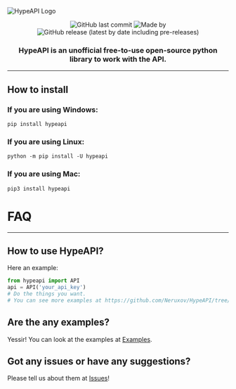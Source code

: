<img style="align-items: center" src="https://media.discordapp.net/attachments/852666380541231114/970031574248734730/ashjkl_djklh_asdjiop.png?width=787&height=466" alt="HypeAPI Logo">

<p align="center">
    <img alt="GitHub last commit" src="https://img.shields.io/github/last-commit/Neruxov/HypeAPI">
    <img alt="Made by" src="https://img.shields.io/badge/made%20with%20%E2%9D%A4%20by%20-Neruxov%20%26%20TheQuiu-red">
    <img alt="GitHub release (latest by date including pre-releases)" src="https://img.shields.io/github/v/release/Neruxov/HypeAPI?display_name=tag&include_prereleases">
</p>

<h3 align="center"> HypeAPI is an unofficial free-to-use open-source python library to work with the API. </h3>

<hr>

## How to install
### If you are using Windows:

```
pip install hypeapi
```

### If you are using Linux:

```
python -m pip install -U hypeapi
```

### If you are using Mac:
```
pip3 install hypeapi
```

# FAQ
<hr>

## How to use HypeAPI?
Here an example:
```python
from hypeapi import API
api = API('your_api_key')
# Do the things you want.
# You can see more examples at https://github.com/Neruxov/HypeAPI/tree/master/examples
```

## Are the any examples?
Yessir! You can look at the examples at <a href="https://github.com/Neruxov/HypeAPI/tree/master/examples">Examples</a>.

## Got any issues or have any suggestions?
Please tell us about them at <a href="https://github.com/Neruxov/HypeAPI/issues">Issues</a>!